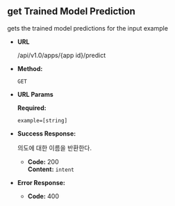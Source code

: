 **get Trained Model Prediction**
----
  gets the trained model predictions for the input example

* **URL**

  /api/v1.0/apps/{app id}/predict

* **Method:**

  `GET`

*  **URL Params**

   **Required:**
 
   `example=[string]`

* **Success Response:**
  
  의도에 대한 이름을 반환한다.

  * **Code:** 200 <br />
    **Content:** `intent`
        
 
* **Error Response:**

  * **Code:** 400 <br />
